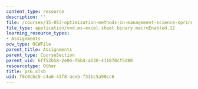 ```yaml
---
content_type: resource
description: ''
file: /courses/15-053-optimization-methods-in-management-science-spring-2013/f8c0cbc5c4a643f8acebf33bc5a90cc6_ps6.xlsb
file_type: application/vnd.ms-excel.sheet.binary.macroEnabled.12
learning_resource_types:
- Assignments
ocw_type: OCWFile
parent_title: Assignments
parent_type: CourseSection
parent_uid: 6ff52b58-2e04-f6b4-a130-411870cf5d80
resourcetype: Other
title: ps6.xlsb
uid: f8c0cbc5-c4a6-43f8-aceb-f33bc5a90cc6
---
```

